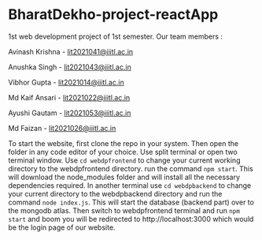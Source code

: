 # BharatDekho-project-reactApp
1st web development project of 1st semester.
Our team members :

Avinash Krishna - lit2021041@iiitl.ac.in

Anushka Singh - lit2021043@iiitl.ac.in

Vibhor Gupta - lit2021014@iiitl.ac.in

Md Kaif Ansari - lit2021022@iiitl.ac.in

Ayushi Gautam - lit2021053@iiitl.ac.in

Md Faizan - lit2021026@iiitl.ac.in


To start the website, first clone the repo in your system.
Then open the folder in any code editor of your choice.
Use split terminal or open two terminal window.
Use `cd webdpfrontend` to change your current working directory to the webdpfrontend directory.
run the command `npm start`. This will download the node_modules folder and will install all the necessary dependencies required.
In another terminal use  `cd webdpbackend` to change your current directory to the webdpbackend directory 
and run the command `node index.js`. This will start the database (backend part)  over to the mongodb atlas.
Then switch to webdpfrontend terminal and run `npm start` and boom you will be redirected to http://localhost:3000 which would be the login page of our website.

